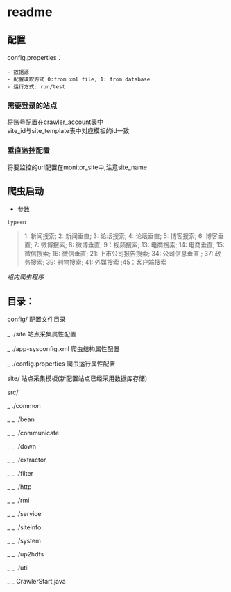# readme  

## 配置  

config.properties：  

	- 数据源    
	- 配置读取方式 0:from xml file, 1: from database  
	- 运行方式: run/test  

### 需要登录的站点  

将账号配置在crawler_account表中  
site_id与site_template表中对应模板的id一致  

### 垂直监控配置  

将要监控的url配置在monitor_site中,注意site_name  

## 爬虫启动  
- 参数  

```
type=n
```
>1: 新闻搜索; 2: 新闻垂直; 3: 论坛搜索; 4: 论坛垂直; 5: 博客搜索; 6: 博客垂直; 7: 微博搜索; 8: 微博垂直; 9：视频搜索;  13: 电商搜索; 14: 电商垂直; 15: 微信搜索; 16: 微信垂直; 21: 上市公司报告搜索; 34: 公司信息垂直 ;  37: 政务搜索;   39: 刊物搜索; 41: 外媒搜索 ;45：客户端搜索




_组内爬虫程序_

## 目录：

config/	配置文件目录

_ ./site 站点采集属性配置

_ ./app-sysconfig.xml 爬虫结构属性配置

_ ./config.properties 爬虫运行属性配置

site/ 站点采集模板(新配置站点已经采用数据库存储)

src/

_ ./common

_ _ ./bean

_ _ ./communicate

_ _ ./down

_ _ ./extractor

_ _ ./filter

_ _ ./http

_ _ ./rmi

_ _ ./service

_ _ ./siteinfo

_ _ ./system

_ _ ./up2hdfs

_ _ ./util

_ _ CrawlerStart.java





